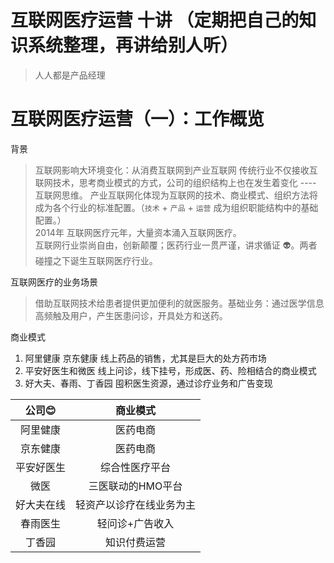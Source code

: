 # 互联网医疗运营 十讲 （定期把自己的知识系统整理，再讲给别人听）
> 人人都是产品经理
# 互联网医疗运营（一）：工作概览

背景
> 互联网影响大环境变化：从消费互联网到产业互联网
    传统行业不仅接收互联网技术，思考商业模式的方式，公司的组织结构上也在发生着变化 ---- 互联网思维。
    产业互联网化体现为互联网的技术、商业模式、组织方法将成为各个行业的标准配置。（`技术` + `产品` + `运营` 成为组织职能结构中的基础配置。）<br>
> 2014年 互联网医疗元年，大量资本涌入互联网医疗。<br>
> 互联网行业崇尚自由，创新颠覆；医药行业一贯严谨，讲求循证 :alien:。两者碰撞之下诞生互联网医疗行业。


互联网医疗的业务场景  
> 借助互联网技术给患者提供更加便利的就医服务。基础业务：通过医学信息高频触及用户，产生医患问诊，开具处方和送药。

商业模式
1. 阿里健康 京东健康 线上药品的销售，尤其是巨大的处方药市场
2. 平安好医生和微医 线上问诊，线下挂号，形成医、药、险相结合的商业模式
3. 好大夫、春雨、丁香园 囤积医生资源，通过诊疗业务和广告变现

公司:blush: | 商业模式
:-:|:-:|
阿里健康 | 医药电商
京东健康 | 医药电商
平安好医生 | 综合性医疗平台
微医 | 三医联动的HMO平台
好大夫在线 | 轻资产以诊疗在线业务为主
春雨医生 | 轻问诊+广告收入
丁香园 | 知识付费运营
